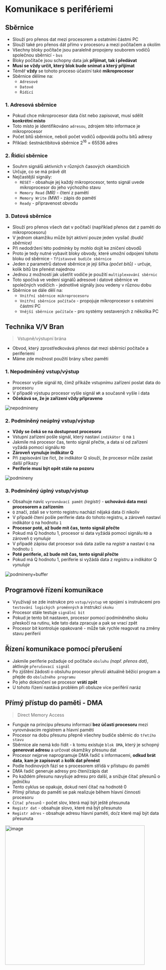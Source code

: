 # Komunikace s perifériemi

## Sběrnice

- Slouží pro přenos dat mezi procesorem a ostatními částmi PC
- Slouží také pro přenos dát přímo v procesoru a mezi počítačem a okolím
- Všechny bloky počítače jsou paralelně propojeny souborem vodičů společnou sběrnicí - `bus`
- Bloky počítače jsou schopny data jak **přijímat, tak i předávat**
- **Musí se vždy určit, který blok bude snímat a který přijímat**
- Téměř **vždy** se tohoto proceso účastní také **mikroprocesor**
- Sběrnice dělíme na:
  - `Adresové`
  - `Datové`
  - `Řídící`
   
### 1. Adresová sběrnice

- Pokud chce mikroprocesor data číst nebo zapisovat, musí sdělit **konkrétní místo**
- Toto místo je identifikováno `adresou`, zdrojem této informace je mikroprocesor
- Počet bitů sběrnice, neboli počet vodičů odpovídá počtu bitů adresy
- Příklad: šestnáctibitová sběrnice 2<sup>16</sup> = 65536 adres

### 2. Řídící sběrnice

- Souhrn signálů aktivních v různých časových okamžicích
- Určuje, co se má právě dít
- Nejčastější signály:
  - `RESET` - obsahuje jej každý mikroprocesor, tento signál uvede mikroprocesor do jeho výchozího stavu
  - `Memory Read` _(MR)_ - čtení z pamětí
  - `Memory Write` _(MW)_ - zápis do pamětí
  - `Ready` - připravenost obvodu

### 3. Datová sběrnice

- Slouží pro přenos všech dat v počítačí (například přenos dat z paměti do mikroprocesoru)
- V jednom okamžiku může být aktivní pouze jeden vysílač _(budič sběrnice)_
- Při nedodržení této podmínky by mohlo dojít ke zničení obvodů
- Proto je tedy nutné vybavit bloky obvody, které umožní odpojení tohoto bloku od sběrnice - `Třístavové budiče sběrnice`
- Jeden z parametrů datové sběrnice je její šířka _(počet bitů)_ - určuje, kolik bitů lze přenést najednou
- Jednou z možností jak ušetřit vodiče je použití `multiplexování sběrnic`
- Toto spočívá ve vedení signálů adresové i datové sběrnice ve společných vodičích - jednotlivé signály jsou vedeny v různou dobu
- Sběrnice se dále dělí na:
  - `Vnitřní sběrnice mikroprocesoru`
  - `Vnitřní sběrnice počítače` - propojuje mikroprocesor s ostatními částmi PC
  - `Vnější sběrnice počítače` - pro systémy sestavených z několika PC
 
## Technika V/V Bran

> Vstupně/výstupní brána
- Obvod, který zprostředkovává přenos dat mezi sběrnicí počítače a periferiemi
- Máme zde možnost použití brány s/bez paměti

### 1. Nepodmíněný vstup/výstup
- Procesor vyšle signál `RD`, čímž příkáže vstupnímu zařízení poslat data do procesoru
- V případě výstupu procesor vyšle signál `WR` a současně vyšle i data
- **Očekává se, že je zařízení vždy připraveno**

![nepodmineny](https://github.com/janekspalek/apps-zkouska/assets/98762780/9415351b-017b-46dd-b588-26059648565c)

  
### 2. Podmíněný neúplný vstup/výstup
- **Vždy se čeká se na dostupnost procesoru**
- Vstupní zařízení pošle signál, který nastaví `indikátor Q` na `1`
- Jakmile má procesor čas, tento signál přečte, a data si od zařízení vyžádá pomocí signálu `RD`
- **Zároveň vynuluje indikátor Q**
- Při zapisování lze říct, že indikátor Q slouží, že procesor může zaslat další příkazy
- **Periferie musí být opět stále na pozoru**

![podmineny](https://github.com/janekspalek/apps-zkouska/assets/98762780/d62000be-69dc-42ab-b1b2-4d27ccbc64d7)


### 3. Podmíněný úplný vstup/výstup
- Obsahuje navíc `vyrovnávací pamět` _(registr)_ - **uchovává data mezi procesorem a zařízením**
- `Q` značí, zdali se v tomto registru nachází nějaká data či nikoliv
- V případě čtení pošle periferie data do tohoto registru, a zároveň nastaví indikátor `Q` na hodnotu `1`
- **Procesor poté, až bude mít čas, tento signál přečte**
- Pokud má Q hodnotu 1, procesor si data vyžádá pomocí signálu `RD` a zároveň `Q` _vynuluje_
- V případě zápisu dat procesor svá data zašle na _registr_ a nastaví `Q` na hodnotu `1`
- **Poté periferie, až bude mít čas, tento signál přečte**
- Pokud má Q hodnotu 1, periferie si vyžádá data z _registru_ a indikátor Q _vynuluje_

![podmineny+buffer](https://github.com/janekspalek/apps-zkouska/assets/98762780/6e558e85-7d1e-482d-9daf-3a9b6c7dff35)


## Programové řízení komunikace

- Využívají se zde instrukce pro `vstup/výstup` ve spojení s instrukcemi pro `testování logických proměnných` a instrukcí `skoku`
- Procesor stále testuje `signální bit`
- Pokud je tento bit nastaven, procesor pomocí podmíněného skoku přeskočí na rutinu, kde tato data zpracuje a pak se vrací zpět
- Procesor bit kontroluje opakovaně - může tak rychle reagovat na změny stavu periferií

## Řízení komunikace pomocí přerušení

- Jakmile periferie požaduje od počítače `obsluhu` _(např. přenos dat)_, aktivuje `přerušovací signál`
- Po zjištění žádosti o obsluhu procesor přeruší aktuálně běžící program a přejde do `obslužného programu`
- Po jeho dokončení se procesor **vrátí zpět**
- U tohoto řízení nastává problém při obsluze více periférií naráz

## Přímý přístup do paměti - DMA

> Direct Memory Access
- Funguje na principu přesunu informací **bez účasti procesoru** mezi vyrovnávacím registrem a hlavní pamětí
- Procesor na dobu přesunu přepně všechny budiče sběrnic do `třetího stavu`
- Sběrnice ale nemá kdo řídit - k tomu existuje `blok DMA`, který je schopný **generovat adresu** a určovat okamžiky přesunu dat
- Procesor nejprve naprogramuje DMA řadič s informacemi, **odkud brát data**, **kam je zapisovat** a **kolik dat přenést**
- Podle hodinových fází se s procesorem střídá v přístupu do paměti
- DMA řadič generuje adresy pro čtení/zápis dat
- Po každém přesunu navyšuje adresu pro další, a snižuje čítač přesunů o jedničku
- Tento cyklus se opakuje, dokud není čítač na hodnotě 0
- Přímý přístup do paměti se pak realizuje během hlavní činnosti procesoru
- `Čítač přesunů` - počet slov, která mají být ještě přesunuta
- `Registr dat` - obsahuje slovo, které má být přesunuto
- `Registr adres` - obsahuje adresu hlavní paměti, do/z které mají být data přesunuta

<img width="450" alt="image" src="https://github.com/janekspalek/apps-zkouska/assets/98762780/467f52d1-b7b2-44f9-8fd2-2ba3e0800744">



